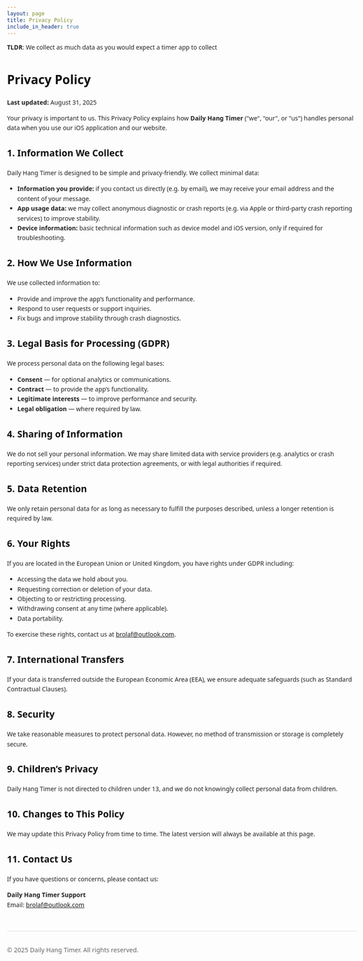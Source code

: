 ```yaml
---
layout: page
title: Privacy Policy
include_in_header: true
---
```



<html lang="en">
<head>
  <meta charset="utf-8">
  <meta name="viewport" content="width=device-width,initial-scale=1">
  <title>Privacy Policy — Daily Hang Timer</title>
  <style>
    body {
      margin: 0 auto;
      max-width: 800px;
      padding: 2rem;
      font-family: system-ui, -apple-system, "Segoe UI", Roboto, sans-serif;
      line-height: 1.6;
      color: #222;
    }
    h1, h2 { color: #111; }
    footer {
      margin-top: 3rem;
      padding-top: 1rem;
      border-top: 1px solid #ddd;
      font-size: .9rem;
      color: #666;
    }
  </style>
</head>
<body>
<p>  <p> <b>TLDR</b>: We collect as much data as you would expect a timer app to collect
</p>
  <h1>Privacy Policy</h1>
  <p><strong>Last updated:</strong> August 31, 2025</p>
  <p>Your privacy is important to us. This Privacy Policy explains how <strong>Daily Hang Timer</strong> ("we", "our", or "us") handles personal data when you use our iOS application and our website.</p>

  <h2>1. Information We Collect</h2>
  <p>Daily Hang Timer is designed to be simple and privacy-friendly. We collect minimal data:</p>
  <ul>
    <li><strong>Information you provide:</strong> if you contact us directly (e.g. by email), we may receive your email address and the content of your message.</li>
    <li><strong>App usage data:</strong> we may collect anonymous diagnostic or crash reports (e.g. via Apple or third-party crash reporting services) to improve stability.</li>
    <li><strong>Device information:</strong> basic technical information such as device model and iOS version, only if required for troubleshooting.</li>
  </ul>

  <h2>2. How We Use Information</h2>
  <p>We use collected information to:</p>
  <ul>
    <li>Provide and improve the app’s functionality and performance.</li>
    <li>Respond to user requests or support inquiries.</li>
    <li>Fix bugs and improve stability through crash diagnostics.</li>
  </ul>

  <h2>3. Legal Basis for Processing (GDPR)</h2>
  <p>We process personal data on the following legal bases:</p>
  <ul>
    <li><strong>Consent</strong> — for optional analytics or communications.</li>
    <li><strong>Contract</strong> — to provide the app’s functionality.</li>
    <li><strong>Legitimate interests</strong> — to improve performance and security.</li>
    <li><strong>Legal obligation</strong> — where required by law.</li>
  </ul>

  <h2>4. Sharing of Information</h2>
  <p>We do not sell your personal information. We may share limited data with service providers (e.g. analytics or crash reporting services) under strict data protection agreements, or with legal authorities if required.</p>

  <h2>5. Data Retention</h2>
  <p>We only retain personal data for as long as necessary to fulfill the purposes described, unless a longer retention is required by law.</p>

  <h2>6. Your Rights</h2>
  <p>If you are located in the European Union or United Kingdom, you have rights under GDPR including:</p>
  <ul>
    <li>Accessing the data we hold about you.</li>
    <li>Requesting correction or deletion of your data.</li>
    <li>Objecting to or restricting processing.</li>
    <li>Withdrawing consent at any time (where applicable).</li>
    <li>Data portability.</li>
  </ul>
  <p>To exercise these rights, contact us at <a href="brolaf@outlook.com">brolaf@outlook.com</a>.</p>

  <h2>7. International Transfers</h2>
  <p>If your data is transferred outside the European Economic Area (EEA), we ensure adequate safeguards (such as Standard Contractual Clauses).</p>

  <h2>8. Security</h2>
  <p>We take reasonable measures to protect personal data. However, no method of transmission or storage is completely secure.</p>

  <h2>9. Children’s Privacy</h2>
  <p>Daily Hang Timer is not directed to children under 13, and we do not knowingly collect personal data from children.</p>

  <h2>10. Changes to This Policy</h2>
  <p>We may update this Privacy Policy from time to time. The latest version will always be available at this page.</p>

  <h2>11. Contact Us</h2>
  <p>If you have questions or concerns, please contact us:</p>
  <p><strong>Daily Hang Timer Support</strong><br>
     Email: <a href="brolaf@outlook.com">brolaf@outlook.com</a><br>
     </p>

  <footer>
    <p>© 2025 Daily Hang Timer. All rights reserved.</p>
  </footer>
</body>
</html>
